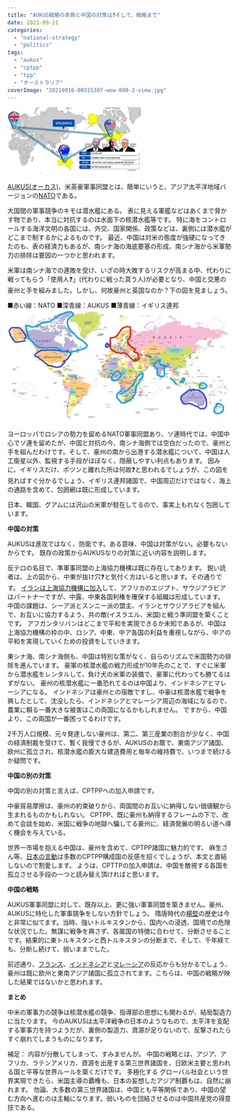 ```yaml
---
title: "AUKUS戦略の本質と中国の対策は❓そして、戦略まで"
date: 2021-09-21
categories: 
  - "national-strategy"
  - "politics"
tags: 
  - "aukus"
  - "cptpp"
  - "tpp"
  - "オーストラリア"
coverImage: "20210916-00315307-wow-000-2-view.jpg"
---
```


[![](images/20210916-00315307-wow-000-2-view-300x151.jpg)](http://www.wowkorea.jp/news/korea/2021/0921/10315307.html)

[AUKUS(オーカス)](https://ja.wikipedia.org/wiki/AUKUS)、米英豪軍事同盟とは、簡単にいうと、アジア太平洋地域バージョンの[NATO](https://ja.wikipedia.org/wiki/%E5%8C%97%E5%A4%A7%E8%A5%BF%E6%B4%8B%E6%9D%A1%E7%B4%84%E6%A9%9F%E6%A7%8B)である。

大国間の軍事競争のキモは潜水艦にある。 表に見える軍艦などはあくまで脅かす物であり、本当に対抗するのは水面下の核潜水艦等です。 特に海をコントロールする海洋文明の各国には、外交、国家関係、政策などは、裏側には潜水艦がどこまで制するかによるものです。 最近、中国は対米の態度が強硬になってきたのも、表の経済力もあるが、南シナ海の海底要塞の形成、南シナ海から米軍勢力の排除は要因の一つかと思われます。

米軍は南シナ海での連敗を受け、いざの時大敗するリスクが高まる中、代わりに戦ってもらう「使用人❓」(代わりに戦った貰う人)が必要となり、中国と交悪の豪州と手を組みました。しかし、何故豪州と英国なのか？下の図を見ましょう。

■赤い線：NATO ■深青線：AUKUS ■薄青線：イギリス連邦![](images/世界地図nato-aukus.jpg)

ヨーロッパでロシアの勢力を留めるNATO軍事同盟あり、ソ連時代では、中国中心でソ連を留めたが、中国と対抗の今、南シナ海側では空白だったので、豪州と手を組んだわけです。そして、豪州の南から出港する潜水艦について、中国は人工衛星以外、監視する手段がほぼなく、隠蔽しやすい利点もあります。 因みに、イギリスだけ、ポツンと離れた所は何故❓と思われるでしょうが、この図を見ればすぐ分かるでしょう、イギリス連邦諸国で、中国周辺だけではなく、海上の通路を含めて、包囲網は既に形成しています。

日本、韓国、グアムには沢山の米軍が駐在してるので、事実上もれなく包囲しています。

**中国の対策**

AUKUSは進攻ではなく、防衛です。ある意味、中国は対策がない。必要もないからです。 既存の政策からAUKUSなりの対策に近い内容を説明します。

反テロの名目で、準軍事同盟の上海協力機構は既に存在してあります。 鋭い読者は、上の図から、中東が抜け穴❓と気付く方はいると思います。その通りです。 [イランは上海協力機構に加入](https://news.yahoo.co.jp/articles/408908323f196f5311834bf7a5a0d03402262985)して、アフリカのエジプト、サウジアラビアはパートナーですが、中露、中東各国利権を確保する組織は形成しています。 中国の課題は、シーア派とスンニー派の盟主、イランとサウジアラビアを組んで、お互いに協力するよう、共の敵(イスラエル、米国)と戦う準同盟を築くことです。 アフガンタリバンはどこまで平和を実現できるか未知であるが、中国は上海協力機構の枠の中、ロシア、中東、中ア各国の利益を重視しながら、中アの平和を実現していくための投資をしていきます。

東シナ海、南シナ海側も、中国は特別な策がなく、自らのリズムで米国勢力の排除を進んでいます。 豪軍の核潜水艦の戦力形成が10年先のことで、すぐに米軍から潜水艦をレンタルして、負け犬の米軍の装備で、豪軍に代わっても勝てるはずがない。 豪州の核潜水艦に一番恐れてるのは中国より、インドネシアとマレーシアになる。 インドネシアは豪州との宿敵ですし、中豪は核潜水艦で戦争を興したとして、沈没したら、インドネシアとマレーシア周辺の海域になるので、農業に頼る一番大きな被害はこの両国になるかもしれません。 ですから、中国より、この両国が一番困ってるわけです。

2千万人口規模、元々発達しない豪州は、第二、第三産業の割合が少なく、中国の経済制裁を受けて、暫く我慢できるが、AUKUSのお蔭で、東南アジア諸国、欧州に孤立され、核潜水艦の膨大な建造費用と毎年の維持費で、いつまで続けるか疑問です。

**中国の別の対策**

中国の別の対策と言えば、CPTPPへの加入申請です。

中豪貿易摩擦は、豪州の約束破りから、両国間のお互いに納得しない価値観から生まれるものかもしれない。 CPTPP、既に豪州も納得するフレームの下で、改めて会談を始め、米国に戦争の地獄へ騙してる豪州に、経済発展の明るい道へ導く機会を与えている。

世界一市場を抱える中国は、豪州を含めて、CPTPP諸国に魅力的です。 麻生さん等、[日本の言動](https://news.yahoo.co.jp/articles/9754dc02d3ac008b2e225cdfaa7562641fdf63eb)は多数のCPTPP構成国の反感を招くでしょうが、本文と直結しないので割愛します。 ようは、CPTTPの加入申請は、中国を敵視する各国を孤立させる手段の一つと読み替え頂ければと思います。

**中国の戦略**

AUKUS軍事同盟に対して、既存以上、更に強い軍事同盟を築きません。豪州、AUKUSに特化した軍事競争をしない方針でしょう。 隋唐時代の[楊堅](https://ja.wikipedia.org/wiki/%E6%A5%8A%E5%A0%85)の歴史は今と非常に似てます。当時、強いトルキスタンから、国内への浸透、国境での危険な状況でした。無謀に戦争を興さず、各属国の特徴に合わせて、分断させることです。結果的に東トルキスタンと西トルキスタンの分断まで、そして、千年経ても、分断し続けて、弱いままでした。

前述通り、[フランス](https://www.cnn.co.jp/business/35176915.html)、[インドネシア](https://www.nikkei.com/article/DGXZQOGM174FX0X10C21A9000000/)と[マレーシア](https://www.nikkei.com/article/DGXZQOGM191BI0Z10C21A9000000/)の反応からも分かるでしょう、豪州は既に欧州と東南アジア諸国に孤立されてます。こちらは、中国の戦略が映した結果ではないかと思われます。

**まとめ**

中米の軍事力の競争は核潜水艦の競争、指導部の思想にも関わるが、結局製造力に当たります。 今のAUKUSは太平洋戦争の日本のようなもので、太平洋を支配する軍事力を持つようだが、裏側の製造力、資源が足りないので、反撃されたらすぐ崩れてしまうものになります。

補足： 内容が分散してしまって、すみませんが。 中国の戦略とは、アジア、アフリカ、ラテンアメリカ、資源を出産する第三世界諸国を、日欧米主要と思われる国と平等な世界ルールを築くだけです。 多極化する グローバル社会という世界実現できたら、米国主導の覇権も、日本の妄想したアジア制覇もは、自然に崩れます。 勿論、大多数の第三世界諸国は、中国とも平等関係であり、中国の望む方向へ進むのは主軸になります。弱いものを団結させるのは中国共産党の得意技である。
